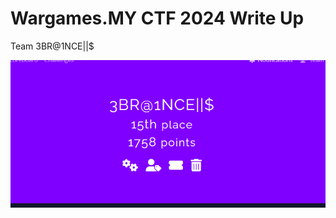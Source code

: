 # Wargames.MY CTF 2024 Write Up 
Team 3BR@1NCE||$
<p>
  <img src = "https://github.com/batricha/CTF-Writeups/blob/main/WGMY2024/team1.png" alt="Scoreboard Image">
</p>
